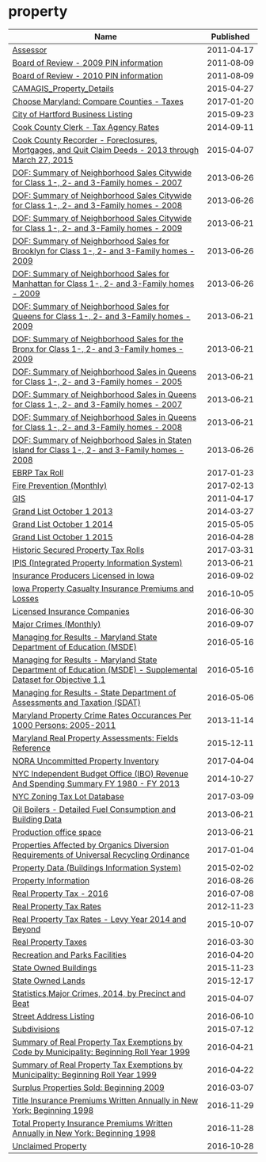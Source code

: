 # property

Name | Published
---- | ---------
[Assessor](../datasets/d665-vvmd.md) | 2011&#x2011;04&#x2011;17
[Board of Review - 2009 PIN information](../datasets/excn-ffg4.md) | 2011&#x2011;08&#x2011;09
[Board of Review - 2010 PIN information](../datasets/ex8q-9kx6.md) | 2011&#x2011;08&#x2011;09
[CAMAGIS_Property_Details](../datasets/uepu-9ktm.md) | 2015&#x2011;04&#x2011;27
[Choose Maryland: Compare Counties - Taxes](../datasets/9rx9-sduc.md) | 2017&#x2011;01&#x2011;20
[City of Hartford Business Listing](../datasets/4akt-7p7i.md) | 2015&#x2011;09&#x2011;23
[Cook County Clerk - Tax Agency Rates](../datasets/9sgn-ibhu.md) | 2014&#x2011;09&#x2011;11
[Cook County Recorder - Foreclosures, Mortgages, and Quit Claim Deeds - 2013 through March 27, 2015](../datasets/4f2q-h3b7.md) | 2015&#x2011;04&#x2011;07
[DOF: Summary of Neighborhood Sales Citywide for Class 1-, 2- and 3-Family homes - 2007](../datasets/hdu7-ujt4.md) | 2013&#x2011;06&#x2011;26
[DOF: Summary of Neighborhood Sales Citywide for Class 1-, 2- and 3-Family homes - 2008](../datasets/ugc2-6t2g.md) | 2013&#x2011;06&#x2011;26
[DOF: Summary of Neighborhood Sales Citywide for Class 1-, 2- and 3-Family homes - 2009](../datasets/5ps9-yuef.md) | 2013&#x2011;06&#x2011;21
[DOF: Summary of Neighborhood Sales for Brooklyn for Class 1-, 2- and 3-Family homes - 2009](../datasets/nbun-a9vi.md) | 2013&#x2011;06&#x2011;26
[DOF: Summary of Neighborhood Sales for Manhattan for Class 1-, 2- and 3-Family homes - 2009](../datasets/5yay-3jd5.md) | 2013&#x2011;06&#x2011;26
[DOF: Summary of Neighborhood Sales for Queens for Class 1-, 2- and 3-Family homes - 2009](../datasets/948r-3ads.md) | 2013&#x2011;06&#x2011;21
[DOF: Summary of Neighborhood Sales for the Bronx for Class 1-, 2- and 3-Family homes - 2009](../datasets/w4v6-3sdt.md) | 2013&#x2011;06&#x2011;21
[DOF: Summary of Neighborhood Sales in Queens for Class 1-, 2- and 3-Family homes - 2005](../datasets/7fnf-kyf4.md) | 2013&#x2011;06&#x2011;21
[DOF: Summary of Neighborhood Sales in Queens for Class 1-, 2- and 3-Family homes - 2007](../datasets/hcv4-fhfs.md) | 2013&#x2011;06&#x2011;21
[DOF: Summary of Neighborhood Sales in Queens for Class 1-, 2- and 3-Family homes - 2008](../datasets/aa5u-mys6.md) | 2013&#x2011;06&#x2011;21
[DOF: Summary of Neighborhood Sales in Staten Island for Class 1-, 2- and 3-Family homes - 2008](../datasets/rp8m-vm93.md) | 2013&#x2011;06&#x2011;26
[EBRP Tax Roll](../datasets/myfc-nh6n.md) | 2017&#x2011;01&#x2011;23
[Fire Prevention (Monthly)](../datasets/88xq-e4s6.md) | 2017&#x2011;02&#x2011;13
[GIS](../datasets/z5nu-zs2r.md) | 2011&#x2011;04&#x2011;17
[Grand List October 1 2013](../datasets/5er3-ksug.md) | 2014&#x2011;03&#x2011;27
[Grand List October 1 2014](../datasets/xzry-nrt6.md) | 2015&#x2011;05&#x2011;05
[Grand List October 1 2015](../datasets/rc64-nptr.md) | 2016&#x2011;04&#x2011;28
[Historic Secured Property Tax Rolls](../datasets/wv5m-vpq2.md) | 2017&#x2011;03&#x2011;31
[IPIS (Integrated Property Information System)](../datasets/n5mv-nfpy.md) | 2013&#x2011;06&#x2011;21
[Insurance Producers Licensed in Iowa](../datasets/n4cc-vqyk.md) | 2016&#x2011;09&#x2011;02
[Iowa Property Casualty Insurance Premiums and Losses](../datasets/inub-pueg.md) | 2016&#x2011;10&#x2011;05
[Licensed Insurance Companies](../datasets/tzrk-47xh.md) | 2016&#x2011;06&#x2011;30
[Major Crimes (Monthly)](../datasets/8xyg-kbzy.md) | 2016&#x2011;09&#x2011;07
[Managing for Results - Maryland State Department of Education (MSDE)](../datasets/hqge-qgw8.md) | 2016&#x2011;05&#x2011;16
[Managing for Results - Maryland State Department of Education (MSDE) - Supplemental Dataset for Objective 1.1](../datasets/iadb-36pt.md) | 2016&#x2011;05&#x2011;16
[Managing for Results - State Department of Assessments and Taxation (SDAT)](../datasets/j85n-nmtq.md) | 2016&#x2011;05&#x2011;06
[Maryland Property Crime Rates Occurances Per 1000 Persons: 2005-2011](../datasets/7ks4-3r3s.md) | 2013&#x2011;11&#x2011;14
[Maryland Real Property Assessments: Fields Reference](../datasets/w8th-47fz.md) | 2015&#x2011;12&#x2011;11
[NORA Uncommitted Property Inventory](../datasets/5ktx-e9wc.md) | 2017&#x2011;04&#x2011;04
[NYC Independent Budget Office (IBO) Revenue And Spending Summary FY 1980 - FY 2013](../datasets/7zhs-43jt.md) | 2014&#x2011;10&#x2011;27
[NYC Zoning Tax Lot Database](../datasets/fdkv-4t4z.md) | 2017&#x2011;03&#x2011;09
[Oil Boilers - Detailed Fuel Consumption and Building Data](../datasets/jfzu-yy6n.md) | 2013&#x2011;06&#x2011;21
[Production office space](../datasets/bvna-6j7v.md) | 2013&#x2011;06&#x2011;21
[Properties Affected by Organics Diversion Requirements of Universal Recycling Ordinance](../datasets/a3pf-9u7n.md) | 2017&#x2011;01&#x2011;04
[Property Data (Buildings Information System)](../datasets/e98g-f8hy.md) | 2015&#x2011;02&#x2011;02
[Property Information](../datasets/re5c-hrw9.md) | 2016&#x2011;08&#x2011;26
[Real Property Tax - 2016](../datasets/uvy4-94zr.md) | 2016&#x2011;07&#x2011;08
[Real Property Tax Rates](../datasets/es5m-4wf9.md) | 2012&#x2011;11&#x2011;23
[Real Property Tax Rates - Levy Year 2014 and Beyond](../datasets/mdtv-drkr.md) | 2015&#x2011;10&#x2011;07
[Real Property Taxes](../datasets/27w9-urtv.md) | 2016&#x2011;03&#x2011;30
[Recreation and Parks Facilities](../datasets/xvq2-rjrk.md) | 2016&#x2011;04&#x2011;20
[State Owned Buildings](../datasets/r8ci-yhcn.md) | 2015&#x2011;11&#x2011;23
[State Owned Lands](../datasets/meyk-xprb.md) | 2015&#x2011;12&#x2011;17
[Statistics,Major Crimes, 2014, by Precinct and Beat](../datasets/88ys-gyb4.md) | 2015&#x2011;04&#x2011;07
[Street Address Listing](../datasets/6fyg-p3r9.md) | 2016&#x2011;06&#x2011;10
[Subdivisions](../datasets/px43-apna.md) | 2015&#x2011;07&#x2011;12
[Summary of Real Property Tax Exemptions by Code by Municipality: Beginning Roll Year 1999](../datasets/ykg4-r7ad.md) | 2016&#x2011;04&#x2011;21
[Summary of Real Property Tax Exemptions by Municipality: Beginning Roll Year 1999](../datasets/ffnx-ezem.md) | 2016&#x2011;04&#x2011;22
[Surplus Properties Sold: Beginning 2009](../datasets/869e-5zik.md) | 2016&#x2011;03&#x2011;07
[Title Insurance Premiums Written Annually in New York: Beginning 1998](../datasets/ixxq-mken.md) | 2016&#x2011;11&#x2011;29
[Total Property Insurance Premiums Written Annually in New York: Beginning 1998](../datasets/472d-zats.md) | 2016&#x2011;11&#x2011;28
[Unclaimed Property](../datasets/h3i4-5e5v.md) | 2016&#x2011;10&#x2011;28

